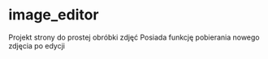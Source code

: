 # image_editor
Projekt strony do prostej obróbki zdjęć
Posiada funkcję pobierania nowego zdjęcia po edycji 
